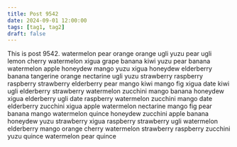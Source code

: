 ```yaml
---
title: Post 9542
date: 2024-09-01 12:00:00
tags: [tag1, tag2]
draft: false
---
```

This is post 9542.
watermelon
pear
orange
orange
ugli
yuzu
pear
ugli
lemon
cherry
watermelon
xigua
grape
banana
kiwi
yuzu
pear
banana
watermelon
apple
honeydew
mango
yuzu
xigua
honeydew
elderberry
banana
tangerine
orange
nectarine
ugli
yuzu
strawberry
raspberry
raspberry
strawberry
elderberry
pear
mango
kiwi
mango
fig
xigua
date
kiwi
ugli
elderberry
strawberry
watermelon
zucchini
mango
banana
honeydew
xigua
elderberry
ugli
date
raspberry
watermelon
zucchini
mango
date
elderberry
zucchini
xigua
apple
watermelon
nectarine
mango
fig
pear
banana
mango
watermelon
quince
honeydew
zucchini
apple
banana
honeydew
yuzu
strawberry
xigua
raspberry
strawberry
ugli
watermelon
elderberry
mango
orange
cherry
watermelon
strawberry
raspberry
zucchini
yuzu
quince
watermelon
pear
quince
